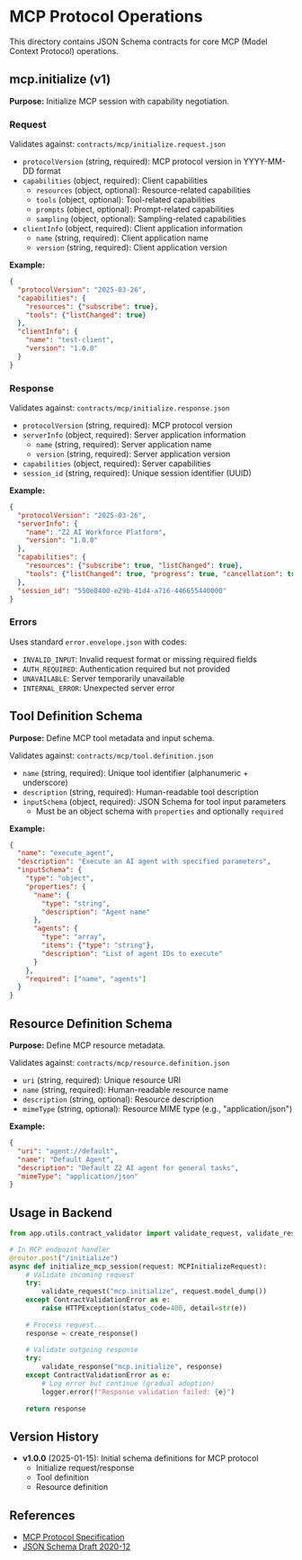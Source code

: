# MCP Protocol Operations

This directory contains JSON Schema contracts for core MCP (Model Context Protocol) operations.

## mcp.initialize (v1)

**Purpose:** Initialize MCP session with capability negotiation.

### Request

Validates against: `contracts/mcp/initialize.request.json`

- `protocolVersion` (string, required): MCP protocol version in YYYY-MM-DD format
- `capabilities` (object, required): Client capabilities
  - `resources` (object, optional): Resource-related capabilities
  - `tools` (object, optional): Tool-related capabilities
  - `prompts` (object, optional): Prompt-related capabilities
  - `sampling` (object, optional): Sampling-related capabilities
- `clientInfo` (object, required): Client application information
  - `name` (string, required): Client application name
  - `version` (string, required): Client application version

**Example:**
```json
{
  "protocolVersion": "2025-03-26",
  "capabilities": {
    "resources": {"subscribe": true},
    "tools": {"listChanged": true}
  },
  "clientInfo": {
    "name": "test-client",
    "version": "1.0.0"
  }
}
```

### Response

Validates against: `contracts/mcp/initialize.response.json`

- `protocolVersion` (string, required): MCP protocol version
- `serverInfo` (object, required): Server application information
  - `name` (string, required): Server application name
  - `version` (string, required): Server application version
- `capabilities` (object, required): Server capabilities
- `session_id` (string, required): Unique session identifier (UUID)

**Example:**
```json
{
  "protocolVersion": "2025-03-26",
  "serverInfo": {
    "name": "Z2 AI Workforce Platform",
    "version": "1.0.0"
  },
  "capabilities": {
    "resources": {"subscribe": true, "listChanged": true},
    "tools": {"listChanged": true, "progress": true, "cancellation": true}
  },
  "session_id": "550e8400-e29b-41d4-a716-446655440000"
}
```

### Errors

Uses standard `error.envelope.json` with codes:
- `INVALID_INPUT`: Invalid request format or missing required fields
- `AUTH_REQUIRED`: Authentication required but not provided
- `UNAVAILABLE`: Server temporarily unavailable
- `INTERNAL_ERROR`: Unexpected server error

## Tool Definition Schema

**Purpose:** Define MCP tool metadata and input schema.

Validates against: `contracts/mcp/tool.definition.json`

- `name` (string, required): Unique tool identifier (alphanumeric + underscore)
- `description` (string, required): Human-readable tool description
- `inputSchema` (object, required): JSON Schema for tool input parameters
  - Must be an object schema with `properties` and optionally `required`

**Example:**
```json
{
  "name": "execute_agent",
  "description": "Execute an AI agent with specified parameters",
  "inputSchema": {
    "type": "object",
    "properties": {
      "name": {
        "type": "string",
        "description": "Agent name"
      },
      "agents": {
        "type": "array",
        "items": {"type": "string"},
        "description": "List of agent IDs to execute"
      }
    },
    "required": ["name", "agents"]
  }
}
```

## Resource Definition Schema

**Purpose:** Define MCP resource metadata.

Validates against: `contracts/mcp/resource.definition.json`

- `uri` (string, required): Unique resource URI
- `name` (string, required): Human-readable resource name
- `description` (string, optional): Resource description
- `mimeType` (string, optional): Resource MIME type (e.g., "application/json")

**Example:**
```json
{
  "uri": "agent://default",
  "name": "Default Agent",
  "description": "Default Z2 AI agent for general tasks",
  "mimeType": "application/json"
}
```

## Usage in Backend

```python
from app.utils.contract_validator import validate_request, validate_response

# In MCP endpoint handler
@router.post("/initialize")
async def initialize_mcp_session(request: MCPInitializeRequest):
    # Validate incoming request
    try:
        validate_request("mcp.initialize", request.model_dump())
    except ContractValidationError as e:
        raise HTTPException(status_code=400, detail=str(e))
    
    # Process request...
    response = create_response()
    
    # Validate outgoing response
    try:
        validate_response("mcp.initialize", response)
    except ContractValidationError as e:
        # Log error but continue (gradual adoption)
        logger.error(f"Response validation failed: {e}")
    
    return response
```

## Version History

- **v1.0.0** (2025-01-15): Initial schema definitions for MCP protocol
  - Initialize request/response
  - Tool definition
  - Resource definition

## References

- [MCP Protocol Specification](https://modelcontextprotocol.io/specification/2025-03-26)
- [JSON Schema Draft 2020-12](https://json-schema.org/draft/2020-12/json-schema-core.html)
